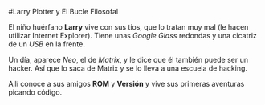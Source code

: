 #Larry Plotter y El Bucle Filosofal

El niño huérfano **Larry** vive con sus tíos, que lo tratan muy mal (le hacen utilizar Internet Explorer).
Tiene unas *Google Glass* redondas y una cicatriz de un *USB* en la frente.

Un día, aparece *Neo*, el de *Matrix*, y le dice que él también puede ser un hacker. 
Así que lo saca de Matrix y se lo lleva a una escuela de hacking.

Allí conoce a sus amigos **ROM** y **Versión** y vive sus primeras aventuras picando código.
